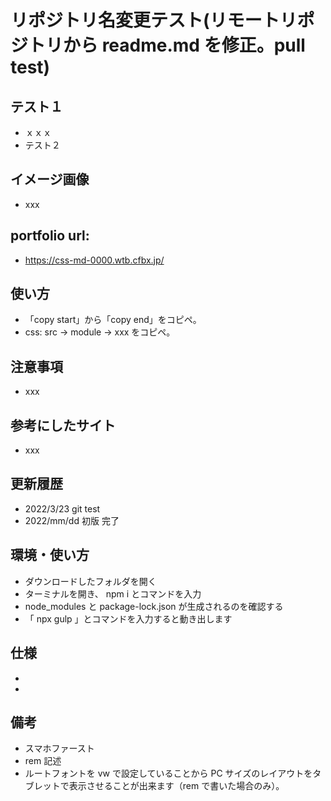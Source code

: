 # リポジトリ名変更テスト(リモートリポジトリから readme.md を修正。pull test)

## テスト１

- ｘｘｘ
- テスト２

## イメージ画像

- xxx

## portfolio url:

- https://css-md-0000.wtb.cfbx.jp/

## 使い方

- 「copy start」から「copy end」をコピペ。
- css: src -> module -> xxx をコピペ。

## 注意事項

- xxx

## 参考にしたサイト

- xxx

## 更新履歴

- 2022/3/23 git test
- 2022/mm/dd 初版 完了

## 環境・使い方

- ダウンロードしたフォルダを開く
- ターミナルを開き、 npm i とコマンドを入力
- node_modules と package-lock.json が生成されるのを確認する
- 「 npx gulp 」とコマンドを入力すると動き出します

## 仕様

-
-

## 備考

- スマホファースト
- rem 記述
- ルートフォントを vw で設定していることから PC サイズのレイアウトをタブレットで表示させることが出来ます（rem で書いた場合のみ）。
